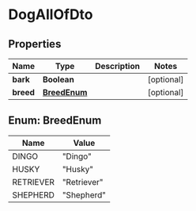 

# DogAllOfDto


## Properties

| Name | Type | Description | Notes |
|------------ | ------------- | ------------- | -------------|
|**bark** | **Boolean** |  |  [optional] |
|**breed** | [**BreedEnum**](#BreedEnum) |  |  [optional] |



## Enum: BreedEnum

| Name | Value |
|---- | -----|
| DINGO | &quot;Dingo&quot; |
| HUSKY | &quot;Husky&quot; |
| RETRIEVER | &quot;Retriever&quot; |
| SHEPHERD | &quot;Shepherd&quot; |



